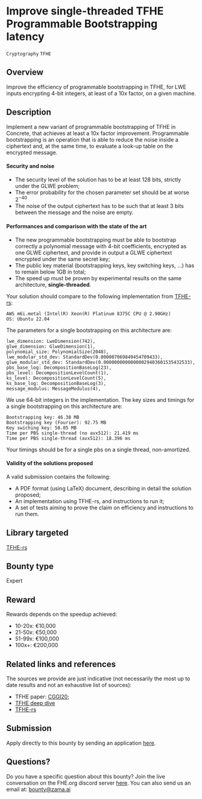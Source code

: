 # Improve single-threaded TFHE Programmable Bootstrapping latency
`Cryptography` `TFHE`

## Overview
Improve the efficiency of programmable bootstrapping in TFHE, for LWE inputs encrypting 4-bit integers, at least of a 10x factor, on a given machine.

## Description
Implement a new variant of programmable bootstrapping of TFHE in Concrete, that achieves at least a 10x factor improvement.
Programmable bootstrapping is an operation that is able to reduce the noise inside a ciphertext and, at the same time, to evaluate a look-up table on the encrypted message.

#### Security and noise
 * The security level of the solution has to be at least 128 bits, strictly under the GLWE problem;
 * The error probability for the chosen parameter set should be at worse $2^{-40}$
 * The noise of the output ciphertext has to be such that at least 3 bits between the message and the noise are empty.

#### Performances and comparison with the state of the art
 * The new programmable bootstrapping must be able to bootstrap correctly a polynomial message with 4-bit coefficients, encrypted as one GLWE ciphertext, and provide in output a GLWE ciphertext encrypted under the same secret key;
 * The public key material (bootstrapping keys, key switching keys, ...) has to remain below 1GB in total;
 * The speed up must be proven by experimental results on the same architecture, **single-threaded**.

Your solution should compare to the following implementation from [TFHE-rs](https://github.com/zama-ai/tfhe-rs):
```
AWS m6i.metal (Intel(R) Xeon(R) Platinum 8375C CPU @ 2.90GHz)
OS: Ubuntu 22.04
```
The parameters for a single bootstrapping on this architecture are:
```
lwe_dimension: LweDimension(742),
glwe_dimension: GlweDimension(1),
polynomial_size: PolynomialSize(2048),
lwe_modular_std_dev: StandardDev(0.000007069849454709433),
glwe_modular_std_dev: StandardDev(0.00000000000000029403601535432533),
pbs_base_log: DecompositionBaseLog(23),
pbs_level: DecompositionLevelCount(1),
ks_level: DecompositionLevelCount(5),
ks_base_log: DecompositionBaseLog(3),
message_modulus: MessageModulus(4),
```

We use 64-bit integers in the implementation.
The key sizes and timings for a single bootstrapping on this architecture are:
```
Bootstrapping key: 46.38 MB
Bootstrapping key (Fourier): 92.75 MB
Key swiching key: 58.05 MB
Time per PBS single-thread (no avx512): 21.419 ms
Time per PBS single-thread (avx512): 18.396 ms
```

Your timings should be for a single pbs on a single thread, non-amortized.

#### Validity of the solutions proposed
A valid submission contains the following:
 * A PDF format (using LaTeX) document, describing in detail the solution proposed;
 * An implementation using TFHE-rs, and instructions to run it;
 * A set of tests aiming to prove the claim on efficiency and instructions to run them.

## Library targeted
[TFHE-rs](https://github.com/zama-ai/tfhe-rs)

## Bounty type
Expert

## Reward
Rewards depends on the speedup achieved:
- 10-20x: €10,000
- 21-50x: €50,000
- 51-99x: €100,000
- 100x+:  €200,000

## Related links and references
The sources we provide are just indicative (not necessarily the most up to date results and not an exhaustive list of sources):
- TFHE paper: [CGGI20](https://eprint.iacr.org/2018/421);
- [TFHE deep dive](https://www.zama.ai/post/tfhe-deep-dive-part-1)
- [TFHE-rs](https://github.com/zama-ai/tfhe-rs)

## Submission
Apply directly to this bounty by sending an application [here](https://zama.ai/bounty-program-application).

## Questions?
Do you have a specific question about this bounty? Join the live conversation on the FHE.org discord server [here](https://discord.fhe.org). You can also send us an email at: bounty@zama.ai
